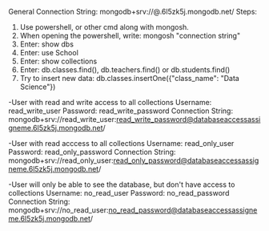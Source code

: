 General Connection String: mongodb+srv://<username>@<password>.6l5zk5j.mongodb.net/
Steps:
1. Use powershell, or other cmd along with mongosh.
2. When opening the powershell, write: mongosh "connection string"
3. Enter: show dbs
4. Enter: use School
5. Enter: show collections
6. Enter: db.classes.find(), db.teachers.find() or db.students.find()
7. Try to insert new data: db.classes.insertOne({"class_name": "Data Science"})

-User with read and write access to all collections
Username: read_write_user
Password: read_write_password
Connection String: mongodb+srv://read_write_user:read_write_password@databaseaccessassigneme.6l5zk5j.mongodb.net/

-User with read acccess to all collections
Username: read_only_user
Password: read_only_password
Connection String: mongodb+srv://read_only_user:read_only_password@databaseaccessassigneme.6l5zk5j.mongodb.net/

-User will only be able to see the database, but don't have access to collections
Username: no_read_user
Password: no_read_password
Connection String: mongodb+srv://no_read_user:no_read_password@databaseaccessassigneme.6l5zk5j.mongodb.net/

